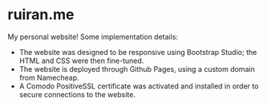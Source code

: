 # ruiran.me

My personal website! Some implementation details:

- The website was designed to be responsive using Bootstrap Studio; the HTML and CSS were then fine-tuned.
- The website is deployed through Github Pages, using a custom domain from Namecheap.
- A Comodo PositiveSSL certificate was activated and installed in order to secure connections to the website.
